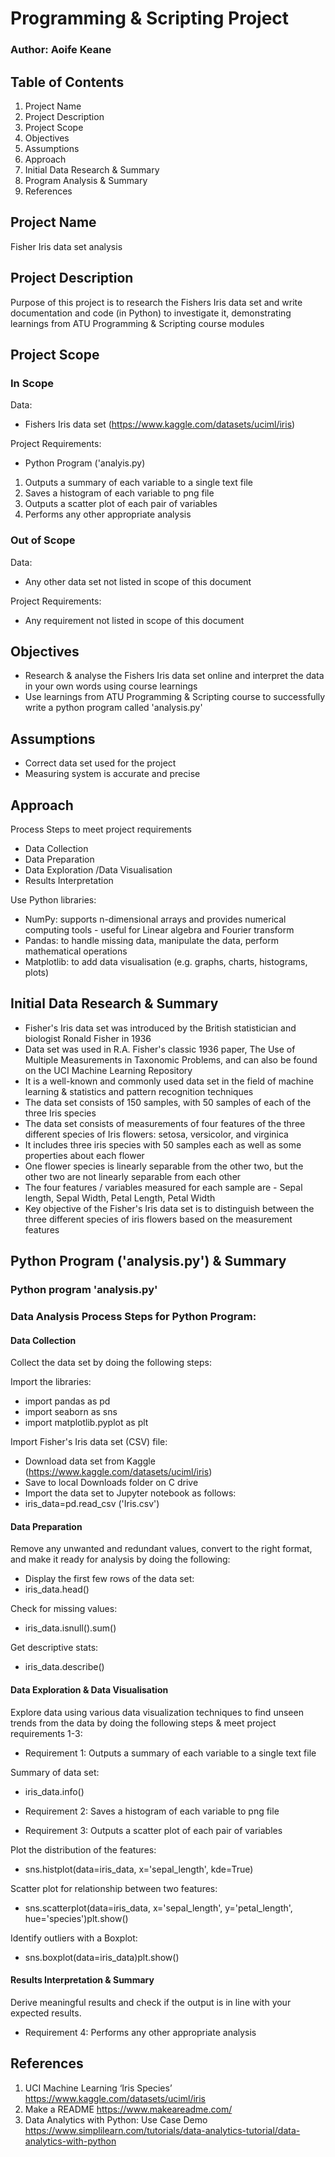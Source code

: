# Programming & Scripting Project
### Author: Aoife Keane

## Table of Contents
1. Project Name
2. Project Description
3. Project Scope
4. Objectives
5. Assumptions
6. Approach
7. Initial Data Research & Summary
8. Program Analysis & Summary
9. References

## Project Name 
Fisher Iris data set analysis

## Project Description
Purpose of this project is to research the Fishers Iris data set and write documentation and code (in Python) to investigate it, demonstrating learnings from ATU Programming & Scripting course modules 

## Project Scope
### In Scope
Data: 
* Fishers Iris data set (https://www.kaggle.com/datasets/uciml/iris) 

Project Requirements: 
* Python Program ('analyis.py)
1. Outputs a summary of each variable to a single text file 
2. Saves a histogram of each variable to png file 
3. Outputs a scatter plot of each pair of variables 
4. Performs any other appropriate analysis 

### Out of Scope
Data: 
* Any other data set not listed in scope of this document

Project Requirements: 
* Any requirement not listed in scope of this document

## Objectives
- Research & analyse the Fishers Iris data set online and interpret the data in your own words using course learnings
- Use learnings from ATU Programming & Scripting course to successfully write a python program called 'analysis.py'

## Assumptions
* Correct data set used for the project
* Measuring system is accurate and precise

## Approach 
Process Steps to meet project requirements
* Data Collection 
* Data Preparation 
* Data Exploration /Data Visualisation 
* Results Interpretation

Use Python libraries:
* NumPy: supports n-dimensional arrays and provides numerical computing tools - useful for Linear algebra and Fourier transform
* Pandas: to handle missing data, manipulate the data, perform mathematical operations
* Matplotlib: to add data visualisation (e.g. graphs, charts, histograms, plots)

## Initial Data Research & Summary
* Fisher's Iris data set was introduced by the British statistician and biologist Ronald Fisher in 1936
* Data set was used in R.A. Fisher's classic 1936 paper, The Use of Multiple Measurements in Taxonomic Problems, and can also be found on the UCI Machine Learning Repository
* It is a well-known and commonly used data set in the field of machine learning & statistics and pattern recognition techniques
* The data set consists of 150 samples, with 50 samples of each of the three Iris species
* The data set consists of measurements of four features of the three different species of Iris flowers: setosa, versicolor, and virginica 
* It includes three iris species with 50 samples each as well as some properties about each flower
* One flower species is linearly separable from the other two, but the other two are not linearly separable from each other
* The four features / variables measured for each sample are - Sepal length, Sepal Width, Petal Length, Petal Width
* Key objective of the Fisher's Iris data set is to distinguish between the three different species of iris flowers based on the measurement features

## Python Program ('analysis.py') & Summary
### Python program 'analysis.py'
###  Data Analysis Process Steps for Python Program:
#### Data Collection
Collect the data set by doing the following steps:

Import the libraries: 
* import pandas as pd
* import seaborn as sns
* import matplotlib.pyplot as plt

Import Fisher's Iris data set (CSV) file: 
* Download data set from Kaggle (https://www.kaggle.com/datasets/uciml/iris) 
* Save to local Downloads folder on C drive
* Import the data set to Jupyter notebook as follows:
* iris_data=pd.read_csv ('Iris.csv')

#### Data Preparation
Remove any unwanted and redundant values, convert to the right format, and make it ready for analysis by doing the following:

* Display the first few rows of the data set: 
* iris_data.head()

Check for missing values: 
* iris_data.isnull().sum()

Get descriptive stats:
* iris_data.describe()

#### Data Exploration & Data Visualisation
Explore data using various data visualization techniques to find unseen trends from the data by doing the following steps & meet project requirements 1-3:

* Requirement 1: Outputs a summary of each variable to a single text file

Summary of data set: 
* iris_data.info()


* Requirement 2: Saves a histogram of each variable to png file 





* Requirement 3: Outputs a scatter plot of each pair of variables 

Plot the distribution of the features: 
* sns.histplot(data=iris_data, x='sepal_length', kde=True)

Scatter plot for relationship between two features: 
* sns.scatterplot(data=iris_data, x='sepal_length', y='petal_length', hue='species')plt.show()

Identify outliers with a Boxplot: 
* sns.boxplot(data=iris_data)plt.show()

#### Results Interpretation & Summary
Derive meaningful results and check if the output is in line with your expected results.

* Requirement 4: Performs any other appropriate analysis



## References
1. UCI Machine Learning ‘Iris Species’ https://www.kaggle.com/datasets/uciml/iris
2. Make a README https://www.makeareadme.com/ 
3. Data Analytics with Python: Use Case Demo https://www.simplilearn.com/tutorials/data-analytics-tutorial/data-analytics-with-python
